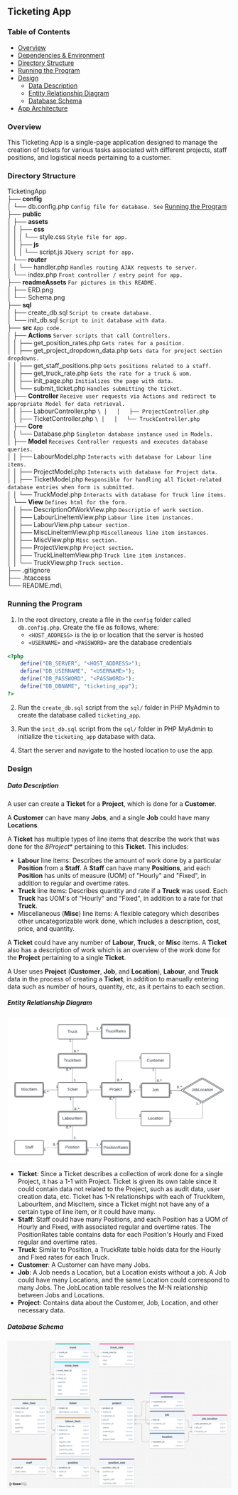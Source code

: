 ## Ticketing App

### Table of Contents
- [Overview](#overview)
- [Dependencies & Environment](#dependencies--environment)
- [Directory Structure](#directory-structure)
- [Running the Program](#running-the-program)
- [Design](#design)
    - [Data Description](#data-description)
    - [Entity Relationship Diagram](#entity-relationship-diagram)
    - [Database Schema](#database-schema) 
- [App Architecture](#app-architecture)

### Overview
This Ticketing App is a single-page application designed to manage the creation of tickets for various tasks associated with different projects, staff positions, and logistical needs pertaining to a customer.


### Directory Structure

TicketingApp\
├── **config**\
│   └── db.config.php `Config file for database. See` [Running the Program](#running-the-program)\
├── **public**\
│   ├── **assets**\
│   │   ├── **css**\
│   │   │   └── style.css `Style file for app.`\
│   │   ├── **js**\
│   │   │   └── script.js `JQuery script for app.`\
│   └── **router**\
│   │   └── handler.php `Handles routing AJAX requests to server.`\
│   └── index.php `Front controller / entry point for app.`\
├── **readmeAssets** `For pictures in this README.`\
│   ├── ERD.png\
│   └── Schema.png\
├── **sql**\
│   ├── create_db.sql `Script to create database.`\
│   └── init_db.sql `Script to init database with data.`\
├── **src** `App code.`\
│   ├── **Actions** `Server scripts that call Controllers.`\
│   │   ├── get_position_rates.php `Gets rates for a position.`\
│   │   ├── get_project_dropdown_data.php `Gets data for project section dropdowns.`\
│   │   ├── get_staff_positions.php `Gets positions related to a staff.`\
│   │   ├── get_truck_rate.php `Gets the rate for a truck & uom.`\
│   │   ├── init_page.php `Initializes the page with data.`\
│   │   └── submit_ticket.php `Handles submitting the ticket.`\
│   ├── **Controller** `Receive user requests via Actions and redirect to appropriate Model for data retrieval.`\
│   │   ├── LabourController.php ``\
│   │   ├── ProjectController.php ``\
│   │   ├── TicketController.php ``\
│   │   └── TruckController.php ``\
│   ├── **Core** \
│   │   └── Database.php `Singleton database instance used in Models.`\
│   ├── **Model** `Receives Controller requests and executes database queries.`\
│   │   ├── LabourModel.php `Interacts with database for Labour line items.`\
│   │   ├── ProjectModel.php `Interacts with database for Project data.`\
│   │   ├── TicketModel.php `Responsible for handling all Ticket-related database entries when form is submitted.`\
│   │   └── TruckModel.php `Interacts with database for Truck line items.`\
│   └── **View** `Defines html for the form.`\
│   │   ├── DescriptionOfWorkView.php `Descriptio of work section.`\
│   │   ├── LabourLineItemView.php `Labour line item instances.`\
│   │   ├── LabourView.php `Labour section.`\
│   │   ├── MiscLineItemView.php `Miscellaneous line item instances.`\
│   │   ├── MiscView.php `Misc section.`\
│   │   ├── ProjectView.php `Project section.`\
│   │   ├── TruckLineItemView.php `Truck line item instances.`\
│   │   └── TruckView.php `Truck section.`\
├── .gitignore\
├── .htaccess\
└── README.md\


### Running the Program
1. In the root directory, create a file in the `config` folder called `db.config.php`. Create the file as follows, where: 
    - `<HOST_ADDRESS>` is the ip or location that the server is hosted 
    - `<USERNAME>` and `<PASSWORD>` are the database credentials
```php
<?php 
    define("DB_SERVER", "<HOST_ADDRESS>");
    define("DB_USERNAME", "<USERNAME>");
    define("DB_PASSWORD", "<PASSWORD>");
    define("DB_DBNAME", "ticketing_app");
?>
```

2. Run the `create_db.sql` script from the `sql/` folder in PHP MyAdmin to create the database called `ticketing_app`.

3. Run the `init_db.sql` script from the `sql/` folder in PHP MyAdmin to initialize the `ticketing_app` database with data. 

4. Start the server and navigate to the hosted location to use the app.

### Design

##### Data Description
A user can create a **Ticket** for a **Project**, which is done for a **Customer**.

A **Customer** can have many **Jobs**, and a single **Job** could have many **Locations**.

A **Ticket** has multiple types of line items that describe the work that was done for the *8Project** pertaining to this **Ticket**. This includes:
- **Labour** line items: Describes the amount of work done by a particular **Position** from a **Staff**. A **Staff** can have many **Positions**, and each **Position** has units of measure (UOM) of "Hourly" and "Fixed", in addition to regular and overtime rates. 
- **Truck** line items: Describes quantity and rate if a **Truck** was used. Each **Truck** has UOM's of "Hourly" and "Fixed", in addition to a rate for that **Truck**.
- Miscellaneous (**Misc**) line items: A flexible category which describes other uncategorizable work done, which includes a description, cost, price, and quantity.

A **Ticket** could have any number of **Labour**, **Truck**, or **Misc** items. A **Ticket** also has a description of work which is an overview of the work done for the **Project** pertaining to a single **Ticket**.

A User uses **Project** (**Customer**, **Job**, and **Location**), **Labour**, and **Truck** data in the process of creating a **Ticket**, in addition to manually entering data such as number of hours, quantity, etc, as it pertains to each section.

##### Entity Relationship Diagram

![Entity Relationship Diagram](/readmeAssets/ERD.png)
- **Ticket**: Since a Ticket describes a collection of work done for a single Project, it has a 1-1 with Project. Ticket is given its own table since it could contain data not related to the Project, such as audit data, user creation data, etc. 
Ticket has 1-N relationships with each of TruckItem, LabourItem, and MiscItem, since a Ticket might not have any of a certain type of line item, or it could have many.
- **Staff**: Staff could have many Positions, and each Position has a UOM of Hourly and Fixed, with associated regular and overtime rates. The PositionRates table contains data for each Position's Hourly and Fixed regular and overtime rates.
- **Truck**: Similar to Position, a TruckRate table holds data for the Hourly and Fixed rates for each Truck.
- **Customer**: A Customer can have many Jobs.
- **Job**: A Job needs a Location, but a Location exists without a job. A Job could have many Locations, and the same Location could correspond to many Jobs. The JobLocation table resolves the M-N relationship between Jobs and Locations.
- **Project**: Contains data about the Customer, Job, Location, and other necessary data.


##### Database Schema

![Database Schema](/readmeAssets/Schema.png)
